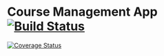 # Course Management App [![Build Status](https://travis-ci.org/nareshkumar-h/course-mgmt-app.svg?branch=master)](https://travis-ci.org/nareshkumar-h/course-mgmt-app)

[![Coverage Status](https://coveralls.io/repos/github/nareshkumar-h/course-mgmt-app/badge.svg?branch=master)](https://coveralls.io/github/nareshkumar-h/course-mgmt-app?branch=master)
